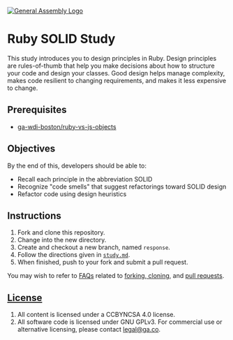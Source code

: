 [![General Assembly Logo](https://camo.githubusercontent.com/1a91b05b8f4d44b5bbfb83abac2b0996d8e26c92/687474703a2f2f692e696d6775722e636f6d2f6b6538555354712e706e67)](https://generalassemb.ly/education/web-development-immersive)

# Ruby SOLID Study

This study introduces you to design principles in Ruby. Design principles are
rules-of-thumb that help you make decisions about how to structure your code and
design your classes. Good design helps manage complexity, makes code resilient
to changing requirements, and makes it less expensive to change.

## Prerequisites

-   [ga-wdi-boston/ruby-vs-js-objects](https://github.com/ga-wdi-boston/ruby-vs-js-objects)

## Objectives

By the end of this, developers should be able to:

-   Recall each principle in the abbreviation SOLID
-   Recognize "code smells" that suggest refactorings toward SOLID design
-   Refactor code using design heuristics

## Instructions

1.  Fork and clone this repository.
1.  Change into the new directory.
1.  Create and checkout a new branch, named `response`.
1.  Follow the directions given in [`study.md`](study.md).
1.  When finished, push to your fork and submit a pull request.

You may wish to refer to [FAQs](https://github.com/ga-wdi-boston/meta/wiki/)
related to [forking,
cloning](https://github.com/ga-wdi-boston/meta/wiki/ForkAndClone), and [pull
requests](https://github.com/ga-wdi-boston/meta/wiki/PullRequest).

## [License](LICENSE)

1.  All content is licensed under a CC­BY­NC­SA 4.0 license.
1.  All software code is licensed under GNU GPLv3. For commercial use or alternative
licensing, please contact legal@ga.co.

